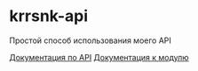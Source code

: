 # krrsnk-api
Простой способ использования моего API

[Документация по API](https://github.com/kararasenok-gd/krrsnkapi/blob/main/docs.md)
 [Документация к модулю](https://github.com/kararasenok-gd/krrsnkapi/blob/main/module.md)
